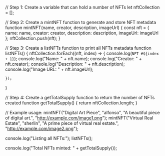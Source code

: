 // Step 1: Create a variable that can hold a number of NFTs
let nftCollection = [];

// Step 2: Create a mintNFT function to generate and store NFT metadata
function mintNFT(name, creator, description, imageUrl) {
    const nft = {
        name: name,
        creator: creator,
        description: description,
        imageUrl: imageUrl
    };
    nftCollection.push(nft);
}

// Step 3: Create a listNFTs function to print all NFTs metadata
function listNFTs() {
    nftCollection.forEach((nft, index) => {
        console.log(`NFT #${index + 1}`);
        console.log("Name: " + nft.name);
        console.log("Creator: " + nft.creator);
        console.log("Description: " + nft.description);
        console.log("Image URL: " + nft.imageUrl);
        
    });
}

// Step 4: Create a getTotalSupply function to return the number of NFTs created
function getTotalSupply() {
    return nftCollection.length;
}

// Example usage:
mintNFT("Digital Art Piece", "alfonso", "A beautiful piece of digital art.", "http://example.com/image1.png");
mintNFT("Virtual Real Estate", "sherlin", "A prime piece of virtual real estate.", "http://example.com/image2.png");

console.log("Listing all NFTs:");
listNFTs();

console.log("Total NFTs minted: " + getTotalSupply());
